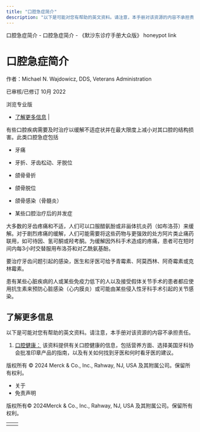 ```yaml
---
title: "口腔急症简介"
description: "以下是可能对您有帮助的英文资料。请注意，本手册对该资源的内容不承担责任。"
---
```


﻿口腔急症简介 \- 口腔急症简介 \- 《默沙东诊疗手册大众版》 honeypot link

# 口腔急症简介

作者：Michael N. Wajdowicz, DDS, Veterans Administration

已审核/已修订 10月 2022

浏览专业版

- [了解更多信息](#了解更多信息_v28560436_zh) \|

有些口腔疾病需要及时治疗以缓解不适症状并在最大限度上减小对其口腔的结构损害。此类口腔急症包括

- 牙痛

- 牙折、牙齿松动、牙脱位

- 颌骨骨折

- 颌骨脱位

- 颌骨感染（骨髓炎）

- 某些口腔治疗后的并发症


大多数的牙齿疼痛和不适，人们可以口服醋氨酚或非甾体抗炎药（如布洛芬）来缓解。对于剧烈疼痛的缓解，人们可能需要将这些药物与更强效的处方阿片类止痛药联用，如可待因、氢可酮或羟考酮。为缓解因外科手术造成的疼痛，患者可在短时间内每3小时交替服用布洛芬和对乙酰氨基酚。

要治疗牙齿问题引起的感染，医生和牙医可给予青霉素、阿莫西林、阿奇霉素或克林霉素。

患有某些心脏疾病的人或某些免疫力低下的人以及接受假体关节手术的患者都应使用抗生素来预防心脏感染（心内膜炎）或可能由某些侵入性牙科手术引起的关节感染。

## 了解更多信息

以下是可能对您有帮助的英文资料。请注意，本手册对该资源的内容不承担责任。

1. [口腔健康：](http://www.mouthhealthy.org/en/az-topics/d/dental-emergencies) 该资料提供有关口腔健康的信息，包括营养方面、选择美国牙科协会批准印章产品的指南，以及有关如何找到牙医和何时看牙医的建议。




版权所有 © 2024
Merck & Co., Inc., Rahway, NJ, USA 及其附属公司。保留所有权利。

- 关于
- 免责声明

版权所有© 2024Merck & Co., Inc., Rahway, NJ, USA 及其附属公司。保留所有权利。

|     |     |
| --- | --- |
|  |  |